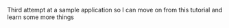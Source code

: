 Third attempt at a sample application so I can move on from this tutorial 
and learn some more things
